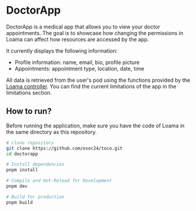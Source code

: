 # DoctorApp

DoctorApp is a medical app that allows you to view your doctor appointments.
The goal is to showcase how changing the permissions in Loama can affect how resources are accessed by the app.

It currently displays the following information:

- Profile information: name, email, bio, profile picture
- Appointments: appointment type, location, date, time

All data is retrieved from the user's pod using the functions provided by the [Loama controller](/deliverables/controller.md).
You can find the current limitations of the app in the limitations section.

## How to run?

Before running the application, make sure you have the code of Loama in the same directory as this repository.

```sh
# clone repository
git clone https://github.com/osoc24/toco.git
cd doctorapp

# Install dependencies
pnpm install

# Compile and Hot-Reload for Development
pnpm dev

# Build for production
pnpm build

```
